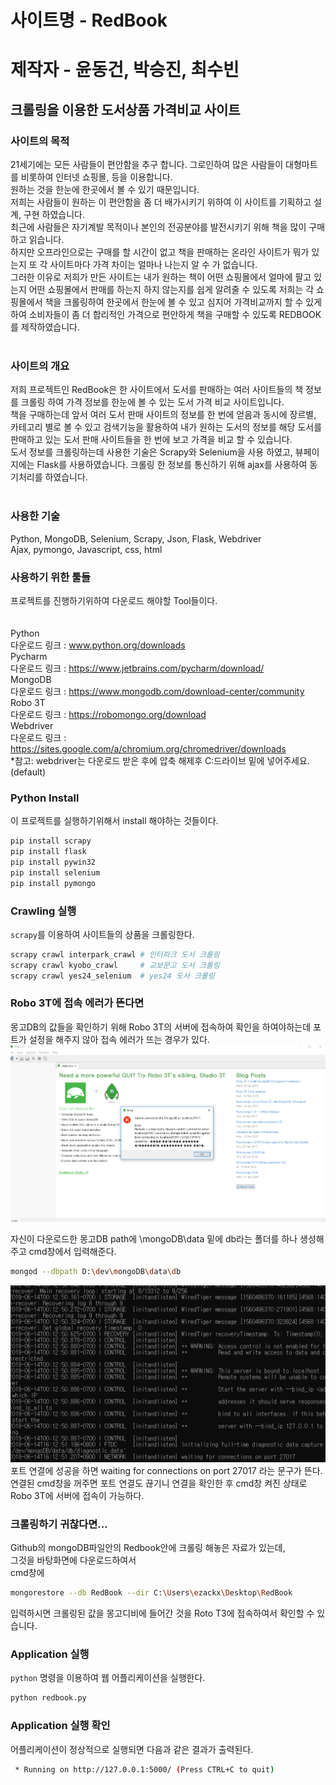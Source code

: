# 사이트명 - RedBook
# 제작자 - 윤동건, 박승진, 최수빈

## 크롤링을 이용한 도서상품 가격비교 사이트<br>

### 사이트의 목적
21세기에는 모든 사람들이 편안함을 추구 합니다. 그로인하여 많은 사람들이 대형마트를 비롯하여 인터넷 쇼핑몰, 등을 이용합니다.<br>
원하는 것을 한눈에 한곳에서 볼 수 있기 때문입니다. <br>
저희는 사람들이 원하는 이 편안함을 좀 더 배가시키기 위하여 이 사이트를 기획하고 설계, 구현 하였습니다. <br>
최근에 사람들은 자기계발 목적이나 본인의 전공분야를 발전시키기 위해 책을 많이 구매하고 읽습니다. <br>
하지만 오프라인으로는 구매를 할 시간이 없고 책을 판매하는 온라인 사이트가 뭐가 있는지 또 각 사이트마다 가격 차이는 얼마나 나는지 알 수 가 없습니다.<br>
그러한 이유로 저희가 만든 사이트는 내가 원하는 책이 어떤 쇼핑몰에서 얼마에 팔고 있는지 어떤 쇼핑몰에서 판매를 하는지 하지 않는지를 쉽게 알려줄 수 있도록 저희는 각 쇼핑몰에서 책을 크롤링하여 한곳에서 한눈에 볼 수 있고 심지어 가격비교까지 할 수 있게 하여 소비자들이 좀 더 합리적인 가격으로 편안하게 책을 구매할 수 있도록 REDBOOK를 제작하였습니다.<br><br>

### 사이트의 개요
저희 프로젝트인 RedBook은 한 사이트에서 도서를 판매하는 여러 사이트들의 책 정보를 크롤링 하여 가격 정보를 한눈에 볼 수 있는 도서 가격 비교 사이트입니다.<br>
책을 구매하는데 앞서 여러 도서 판매 사이트의 정보를 한 번에 얻음과 동시에 장르별, 카테고리 별로 볼 수 있고 검색기능을 활용하여 내가 원하는 도서의 정보를 해당 도서를 판매하고 있는 도서 판매 사이트들을 한 번에 보고 가격을 비교 할 수 있습니다.<br>
도서 정보를 크롤링하는데 사용한 기술은 Scrapy와 Selenium을 사용 하였고, 뷰페이지에는 Flask를 사용하였습니다. 크롤링 한 정보를 통신하기 위해 ajax를 사용하여 동기처리를 하였습니다.<br><br>

### 사용한 기술

Python, MongoDB, Selenium, Scrapy, Json, Flask, Webdriver<br>
Ajax, pymongo, Javascript, css, html

### 사용하기 위한 툴들
프로젝트를 진행하기위하여 다운로드 해야할 Tool들이다.<br>
<br><br>
Python<br>
다운로드 링크 : www.python.org/downloads<br>
Pycharm<br>
다운로드 링크 : https://www.jetbrains.com/pycharm/download/ <br>
MongoDB<br>
다운로드 링크 : https://www.mongodb.com/download-center/community<br>
Robo 3T<br>
다운로드 링크 : https://robomongo.org/download<br>
Webdriver<br>
다운로드 링크 : https://sites.google.com/a/chromium.org/chromedriver/downloads<br>
*참고: webdriver는 다운로드 받은 후에 압축 해제후 C:드라이브 밑에 넣어주세요.(default)
### Python Install
이 프로젝트를 실행하기위해서 install 해야하는 것들이다.
```bash
pip install scrapy
pip install flask
pip install pywin32
pip install selenium
pip install pymongo
```

### Crawling 실행
<code>scrapy</code>를 이용하여 사이트들의 상품을 크롤링한다.
```bash
scrapy crawl interpark_crawl # 인터파크 도서 크롤링
scrapy crawl kyobo_crawl     # 교보문고 도서 크롤링
scrapy crawl yes24_selenium  # yes24 도서 크롤링
```


### Robo 3T에 접속 에러가 뜬다면
 몽고DB의 값들을 확인하기 위해 Robo 3T의 서버에 접속하여 확인을 하여야하는데 포트가 설정을 해주지 않아 접속 에러가 뜨는 경우가 있다.<br>
 ![robo3terror](./image/robo3terror.PNG)
 
 자신이 다운로드한 몽고DB path에 \mongoDB\data 밑에 db라는 폴더를 하나 생성해주고
  cmd창에서 입력해준다.
 ```bash
 mongod --dbpath D:\dev\mongoDB\data\db
 ```
 ![cmd](./image/cmd.PNG)
포트 연결에 성공을 하면 waiting for connections on port 27017 라는 문구가 뜬다.<br>
연결된 cmd창을 꺼주면 포트 연결도 끊기니 연결을 확인한 후 cmd창 켜진 상태로 Robo 3T에 서버에 접속이 가능하다.
 
 
### 크롤링하기 귀찮다면...
Github의 mongoDB파일안의 Redbook안에 크롤링 해놓은 자료가 있는데,<br>
그것을 바탕화면에 다운로드하여서<br>
cmd창에
```bash
mongorestore --db RedBook --dir C:\Users\ezackx\Desktop\RedBook
``` 
입력하시면 크롤링된 값을 몽고디비에 들어간 것을 Roto T3에 접속하여서 확인할 수 있습니다.
### Application 실행
<code>python</code> 명령을 이용하여 웹 어플리케이션을 실행한다.
```bash
python redbook.py
```

### Application 실행 확인
어플리케이션이 정상적으로 실행되면 다음과 같은 결과가 출력된다.
```bash
 * Running on http://127.0.0.1:5000/ (Press CTRL+C to quit)
```


